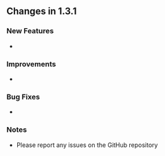## Changes in 1.3.1

### New Features
-

### Improvements
-

### Bug Fixes
-

### Notes
- Please report any issues on the GitHub repository
